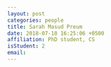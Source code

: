 ```yaml
---
layout: post
categories: people
title: Sarah Masud Preum
date: 2018-07-18 16:25:06 +0500
affiliation: PhD student, CS
isStudent: 2
email:
---
```


